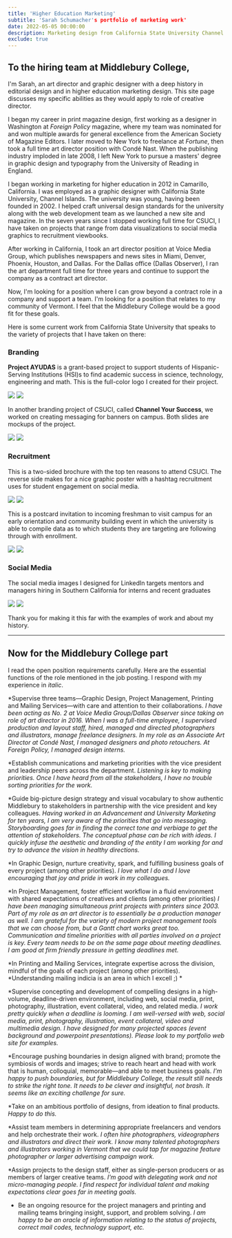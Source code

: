 ```yaml
---
title: 'Higher Education Marketing'
subtitle: 'Sarah Schumacher's portfolio of marketing work'
date: 2022-05-05 00:00:00
description: Marketing design from California State University Channel Islands
exclude: true
---
```


## To the hiring team at Middlebury College,

I'm Sarah, an art director and graphic designer with a deep history in editorial design and in higher education marketing design. This site page discusses my specific abilities as they would apply to role of creative director. 

I began my career in print magazine design, first working as a designer in Washington at *Foreign Policy* magazine, where my team was nominated for and won multiple awards for general excellence from the American Society of Magazine Editors. I later moved to New York to freelance at *Fortune*, then took a full time art director position with Condé Nast. When the publishing industry imploded in late 2008, I left New York to pursue a masters' degree in graphic design and typography from the University of Reading in England. 

I began working in marketing for higher education in 2012 in Camarillo, California. I was employed as a graphic designer with California State University, Channel Islands. The university was young, having been founded in 2002. I helped craft universal design standards for the university along with the web development team as we launched a new site and magazine. In the seven years since I stopped working full time for CSUCI, I have taken on projects that range from data visualizations to social media graphics to recruitment viewbooks.

After working in California, I took an art director position at Voice Media Group, which publishes newspapers and news sites in Miami, Denver, Phoenix, Houston, and Dallas. For the Dallas office (Dallas Observer), I ran the art department full time for three years and continue to support the company as a contract art director.

Now, I'm looking for a position where I can grow beyond a contract role in a company and support a team. I'm looking for a position that relates to my community of Vermont. I feel that the Middlebury College would be a good fit for these goals.

Here is some current work from California State University that speaks to the variety of projects that I have taken on there:

### Branding
**Project AYUDAS** is a grant-based project to support students of Hispanic-Serving Institutions (HSI)s to find academic success in science, technology, engineering and math. This is the full-color logo I created for their project.

<div class="gallery" data-columns="2">
	<img src="/images/forMidd/AYUDAS_fullcolorlogo.jpg">
	<img src="/images/forMidd/AYUDAS_blacklogo.jpg">
</div>

In another branding project of CSUCI, called **Channel Your Success**, we worked on creating messaging for banners on campus. Both slides are mockups of the project.

<div class="gallery" data-columns="2">
	<img src="/images/forMidd/cysbannermockup.jpg">
	<img src="/images/forMidd/bannermockup.jpg">
</div>

### Recruitment
This is a two-sided brochure with the top ten reasons to attend CSUCI. The reverse side makes for a nice graphic poster with a hashtag recruitment uses for student engagement on social media.

<div class="gallery" data-columns="1">
	<img src="/images/demo/demo-landscape.jpg">
	<img src="/images/demo/demo-landscape-2.jpg">
</div>

This is a postcard invitation to incoming freshman to visit campus for an early orientation and community building event in which the university is able to compile data as to which students they are targeting are following through with enrollment.

<div class="gallery" data-columns="1">
	<img src="/images/demo/demo-landscape.jpg">
	<img src="/images/demo/demo-landscape-2.jpg">
</div>

### Social Media
The social media images I designed for LinkedIn targets mentors and managers hiring in Southern California for interns and recent graduates

<div class="gallery" data-columns="1">
	<img src="/images/forMidd/LinkedIn_forMentors.jpg">
	<img src="/images/forMidd/LinkedIn_forMentors2.jpg">
</div>

Thank you for making it this far with the examples of work and about my history. 

---

## Now for the Middlebury College part 
I read the open position requirements carefully. Here are the essential functions of the role mentioned in the job posting. I respond with my experience in *italic*.

*Supervise three teams—Graphic Design, Project Management, Printing and Mailing Services—with care and attention to their collaborations.
*I have been acting as No. 2 at Voice Media Group/Dallas Observer since taking on role of art director in 2016. When I was a full-time employee, I supervised production and layout staff, hired, managed and directed photographers and illustrators, manage freelance designers.*
*In my role as an Associate Art Director at Condé Nast, I managed designers and photo retouchers. At Foreign Policy, I managed design interns.*

*Establish communications and marketing priorities with the vice president and leadership peers across the department.
*Listening is key to making priorities. Once I have heard from all the stakeholders, I have no trouble sorting priorities for the work.*

*Guide big-picture design strategy and visual vocabulary to show authentic Middlebury to stakeholders in partnership with the vice president and key colleagues.
*Having worked in an Advancement and University Marketing for ten years, I am very aware of the priorities that go into messaging. Storyboarding goes far in finding the correct tone and verbiage to get the attention of stakeholders. The conceptual phase can be rich with ideas. I quickly infuse the aesthetic and branding of the entity I am working for and try to advance the vision in healthy directions.*

*In Graphic Design, nurture creativity, spark, and fulfilling business goals of every project (among other priorities).
*I love what I do and I love encouraging that joy and pride in work in my colleagues.*

*In Project Management, foster efficient workflow in a fluid environment with shared expectations of creatives and clients (among other priorities)
*I have been managing simultaneous print projects with printers since 2003. Part of my role as an art director is to essentially be a production manager as well. I am grateful for the variety of modern project management tools that we can choose from, but a Gantt chart works great too. Communication and timeline priorities with all parties involved on a project is key. Every team needs to be on the same page about meeting deadlines. I am good at firm friendly pressure in getting deadlines met.*

*In Printing and Mailing Services, integrate expertise across the division, mindful of the goals of each project (among other priorities).
*Understanding mailing indicia is an area in which I excell ;) *

*Supervise concepting and development of compelling designs in a high-volume, deadline-driven environment, including web, social media, print, photography, illustration, event collateral, video, and related media.
*I work pretty quickly when a deadline is looming. I am well-versed with web, social media, print, photography, illustration, event collateral, video and multimedia design. I have designed for many projected spaces (event background and powerpoint presentations). Please look to my portfolio web site for examples.*

*Encourage pushing boundaries in design aligned with brand; promote the symbiosis of words and images; strive to reach heart and head with work that is human, colloquial, memorable—and able to meet business goals.
*I'm happy to push boundaries, but for Middlebury College, the result still needs to strike the right tone. It needs to be clever and insightful, not brash. It seems like an exciting challenge for sure.*

*Take on an ambitious portfolio of designs, from ideation to final products. 
*Happy to do this.*

*Assist team members in determining appropriate freelancers and vendors and help orchestrate their work.
*I often hire photographers, videographers and illustrators and direct their work. I know many talented photographers and illustrators working in Vermont that we could tap for magazine feature photographer or larger advertising campaign work.*

*Assign projects to the design staff, either as single-person producers or as members of larger creative teams.
*I'm good with delegating work and not micro-managing people. I find respect for individual talent and making expectations clear goes far in meeting goals.*

* Be an ongoing resource for the project managers and printing and mailing teams bringing insight, support, and problem solving.
*I am happy to be an oracle of information relating to the status of projects, correct mail codes, technology support, etc.*
